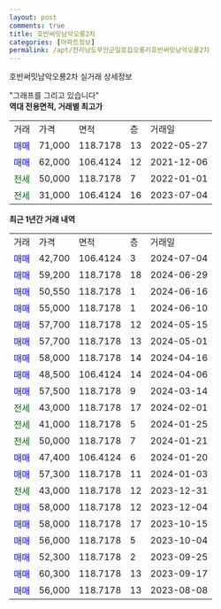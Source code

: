 ```yaml
---
layout: post
comments: true
title: 호반써밋남악오룡2차
categories: [아파트정보]
permalink: /apt/전라남도무안군일로읍오룡리호반써밋남악오룡2차
---
```


호반써밋남악오룡2차 실거래 상세정보

<script type="text/javascript">
  google.charts.load('current', {'packages':['line', 'corechart']});
  google.charts.setOnLoadCallback(drawChart);

  function drawChart() {
    var data = new google.visualization.DataTable();
    data.addColumn('date', '거래일');
    data.addColumn('number', "매매");
    data.addColumn('number', "전세");
    data.addColumn('number', "전매");

    data.addRows([[new Date(Date.parse("2024-07-04")), 42700, null, null], [new Date(Date.parse("2024-06-29")), 59200, null, null], [new Date(Date.parse("2024-06-16")), 50550, null, null], [new Date(Date.parse("2024-06-10")), 55000, null, null], [new Date(Date.parse("2024-05-15")), 57700, null, null], [new Date(Date.parse("2024-05-01")), 57700, null, null], [new Date(Date.parse("2024-04-16")), 58000, null, null], [new Date(Date.parse("2024-04-06")), 48500, null, null], [new Date(Date.parse("2024-03-14")), 57500, null, null], [new Date(Date.parse("2024-02-01")), null, 43000, null], [new Date(Date.parse("2024-01-25")), null, 41000, null], [new Date(Date.parse("2024-01-21")), null, 50000, null], [new Date(Date.parse("2024-01-20")), 47400, null, null], [new Date(Date.parse("2024-01-03")), 57300, null, null], [new Date(Date.parse("2023-12-31")), null, 43000, null], [new Date(Date.parse("2023-12-04")), 58000, null, null], [new Date(Date.parse("2023-10-15")), 58000, null, null], [new Date(Date.parse("2023-10-04")), 56000, null, null], [new Date(Date.parse("2023-09-25")), 52300, null, null], [new Date(Date.parse("2023-09-17")), 60300, null, null], [new Date(Date.parse("2023-08-08")), 56000, null, null]]);

    var options = {
      hAxis: {
        format: 'yyyy/MM/dd'
      },    
      lineWidth: 0,
      pointsVisible: true,    
      title: '최근 1년간 유형별 실거래가 분포',
      legend: { position: 'bottom' }
    };

    var formatter = new google.visualization.NumberFormat({pattern:'###,###'} );
    formatter.format(data, 1);
    formatter.format(data, 2);
    
    setTimeout(function() {
        var chart = new google.visualization.LineChart(document.getElementById('columnchart_material'));
        chart.draw(data, (options));
        document.getElementById('loading').style.display = 'none';
    }, 200);
  }
</script>


<div id="loading" style="z-index:20; display: block; margin-left: 0px">"그래프를 그리고 있습니다"</div>
<div id="columnchart_material" style="width: 95%; margin-left: 0px; display: block"></div>
<!-- contents start -->
<b>역대 전용면적, 거래별 최고가</b>
<table class="sortable">
    <tr>
      <td>거래</td>
      <td>가격</td>
      <td>면적</td>
      <td>층</td>
      <td>거래일</td>
    </tr>
        <tr>
          <td><a style="color: blue">매매</a></td>
          <td>71,000</td>
          <td>118.7178</td>
          <td>13</td>
          <td>2022-05-27</td>
        </tr>            <tr>
          <td><a style="color: blue">매매</a></td>
          <td>62,000</td>
          <td>106.4124</td>
          <td>12</td>
          <td>2021-12-06</td>
        </tr>        
        <tr>
              <td><a style="color: darkgreen">전세</a></td>
              <td>50,000</td>
              <td>118.7178</td>
              <td>7</td>
              <td>2022-01-01</td>
            </tr>            <tr>
              <td><a style="color: darkgreen">전세</a></td>
              <td>31,000</td>
              <td>106.4124</td>
              <td>16</td>
              <td>2023-07-04</td>
            </tr>        
    
</table>

<b>최근 1년간 거래 내역</b>

<table class="sortable">
    <tr>
      <td>거래</td>
      <td>가격</td>
      <td>면적</td>
      <td>층</td>
      <td>거래일</td>
    </tr>
    <tr>
      <td><a style="color: blue">매매</a></td>
      <td>42,700</td>
      <td>106.4124</td>
      <td>3</td>
      <td>2024-07-04</td>
    </tr>          <tr>
      <td><a style="color: blue">매매</a></td>
      <td>59,200</td>
      <td>118.7178</td>
      <td>18</td>
      <td>2024-06-29</td>
    </tr>          <tr>
      <td><a style="color: blue">매매</a></td>
      <td>50,550</td>
      <td>118.7178</td>
      <td>1</td>
      <td>2024-06-16</td>
    </tr>          <tr>
      <td><a style="color: blue">매매</a></td>
      <td>55,000</td>
      <td>118.7178</td>
      <td>1</td>
      <td>2024-06-10</td>
    </tr>          <tr>
      <td><a style="color: blue">매매</a></td>
      <td>57,700</td>
      <td>118.7178</td>
      <td>12</td>
      <td>2024-05-15</td>
    </tr>          <tr>
      <td><a style="color: blue">매매</a></td>
      <td>57,700</td>
      <td>118.7178</td>
      <td>13</td>
      <td>2024-05-01</td>
    </tr>          <tr>
      <td><a style="color: blue">매매</a></td>
      <td>58,000</td>
      <td>118.7178</td>
      <td>14</td>
      <td>2024-04-16</td>
    </tr>          <tr>
      <td><a style="color: blue">매매</a></td>
      <td>48,500</td>
      <td>106.4124</td>
      <td>14</td>
      <td>2024-04-06</td>
    </tr>          <tr>
      <td><a style="color: blue">매매</a></td>
      <td>57,500</td>
      <td>118.7178</td>
      <td>9</td>
      <td>2024-03-14</td>
    </tr>          <tr>
      <td><a style="color: darkgreen">전세</a></td>
      <td>43,000</td>
      <td>118.7178</td>
      <td>17</td>
      <td>2024-02-01</td>
    </tr>          <tr>
      <td><a style="color: darkgreen">전세</a></td>
      <td>41,000</td>
      <td>118.7178</td>
      <td>5</td>
      <td>2024-01-25</td>
    </tr>          <tr>
      <td><a style="color: darkgreen">전세</a></td>
      <td>50,000</td>
      <td>118.7178</td>
      <td>7</td>
      <td>2024-01-21</td>
    </tr>          <tr>
      <td><a style="color: blue">매매</a></td>
      <td>47,400</td>
      <td>106.4124</td>
      <td>6</td>
      <td>2024-01-20</td>
    </tr>          <tr>
      <td><a style="color: blue">매매</a></td>
      <td>57,300</td>
      <td>118.7178</td>
      <td>11</td>
      <td>2024-01-03</td>
    </tr>          <tr>
      <td><a style="color: darkgreen">전세</a></td>
      <td>43,000</td>
      <td>118.7178</td>
      <td>12</td>
      <td>2023-12-31</td>
    </tr>          <tr>
      <td><a style="color: blue">매매</a></td>
      <td>58,000</td>
      <td>118.7178</td>
      <td>12</td>
      <td>2023-12-04</td>
    </tr>          <tr>
      <td><a style="color: blue">매매</a></td>
      <td>58,000</td>
      <td>118.7178</td>
      <td>17</td>
      <td>2023-10-15</td>
    </tr>          <tr>
      <td><a style="color: blue">매매</a></td>
      <td>56,000</td>
      <td>118.7178</td>
      <td>5</td>
      <td>2023-10-04</td>
    </tr>          <tr>
      <td><a style="color: blue">매매</a></td>
      <td>52,300</td>
      <td>118.7178</td>
      <td>2</td>
      <td>2023-09-25</td>
    </tr>          <tr>
      <td><a style="color: blue">매매</a></td>
      <td>60,300</td>
      <td>118.7178</td>
      <td>13</td>
      <td>2023-09-17</td>
    </tr>          <tr>
      <td><a style="color: blue">매매</a></td>
      <td>56,000</td>
      <td>118.7178</td>
      <td>13</td>
      <td>2023-08-08</td>
    </tr>      </table>
<!-- contents end -->    

